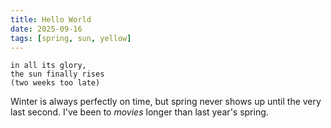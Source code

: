 ```yaml
---
title: Hello World
date: 2025-09-16
tags: [spring, sun, yellow]
---
```


```
in all its glory,
the sun finally rises
(two weeks too late)
```

<!--more-->

Winter is always perfectly on time, but spring never shows up until the very last second. I've been to *movies* longer than last year's spring.
